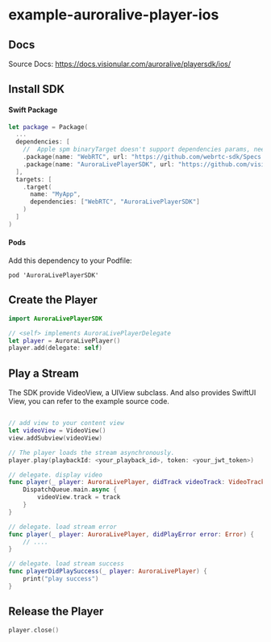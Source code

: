# example-auroralive-player-ios

## Docs

Source Docs: https://docs.visionular.com/auroralive/playersdk/ios/

## Install SDK

#### Swift Package

```swift
let package = Package(
  ...
  dependencies: [
    //  Apple spm binaryTarget doesn't support dependencies params, need to add a WebRTC dependency here.
    .package(name: "WebRTC", url: "https://github.com/webrtc-sdk/Specs.git", .exact("114.5735.05"),
    .package(name: "AuroraLivePlayerSDK", url: "https://github.com/visionular/auroralive-player-spec.git", .upToNextMajor("1.0.4")),
  ],
  targets: [
    .target(
      name: "MyApp",
      dependencies: ["WebRTC", "AuroraLivePlayerSDK"]
    )
  ]
)
```

#### Pods

Add this dependency to your Podfile:

```podspec
pod 'AuroraLivePlayerSDK'
```

## Create the Player

```swift
import AuroraLivePlayerSDK

// <self> implements AuroraLivePlayerDelegate
let player = AuroraLivePlayer()
player.add(delegate: self)

```

## Play a Stream

The SDK provide VideoView, a UIView subclass. And also provides SwiftUI View, you can refer to the example source code.

```swift

// add view to your content view
let videoView = VideoView()
view.addSubview(videoView)

// The player loads the stream asynchronously.
player.play(playbackId: <your_playback_id>, token: <your_jwt_token>)

// delegate. display video 
func player(_ player: AuroraLivePlayer, didTrack videoTrack: VideoTrack) {
    DispatchQueue.main.async {
        videoView.track = track
    }
}

// delegate. load stream error
func player(_ player: AuroraLivePlayer, didPlayError error: Error) {
    // ....
}

// delegate. load stream success
func playerDidPlaySuccess(_ player: AuroraLivePlayer) {
    print("play success")
}

```

## Release the Player

```swift
player.close()
```
